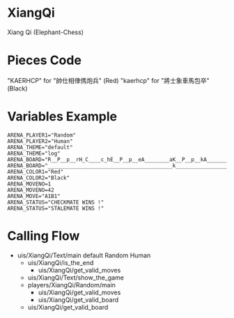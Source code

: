 XiangQi
=======
Xiang Qi (Elephant-Chess)

Pieces Code
===========
"KAERHCP" for "帥仕相俥傌炮兵" (Red)
"kaerhcp" for "將士象車馬包卒" (Black)

Variables Example
=================
	ARENA_PLAYER1="Random"
	ARENA_PLAYER2="Human"
	ARENA_THEME="default"
	ARENA_THEME="log"
	ARENA_BOARD="R__P__p__rH_C____c_hE__P__p__eA________aK__P__p__kA________aE__P__p__eH_C____c_hR__P__p__r|"
	ARENA_BOARD="________________________________________k_________________________________________________|KAAEERRHHCCPPPPPaaeerrhhccppppp"
	ARENA_COLOR1="Red"
	ARENA_COLOR2="Black"
	ARENA_MOVENO=1
	ARENA_MOVENO=42
	ARENA_MOVE="A1B1"
	ARENA_STATUS="CHECKMATE WINS !"
	ARENA_STATUS="STALEMATE WINS !"

Calling Flow
============
* uis/XiangQi/Text/main default Random Human
	* uis/XiangQi/is_the_end
		* uis/XiangQi/get_valid_moves
	* uis/XiangQi/Text/show_the_game
	* players/XiangQi/Random/main
		* uis/XiangQi/get_valid_moves
		* uis/XiangQi/get_valid_board
	* uis/XiangQi/get_valid_board
